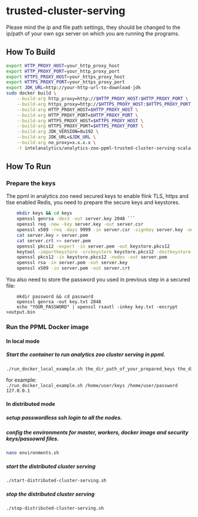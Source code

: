 # trusted-cluster-serving
Please mind the ip and file path settings, they should be changed to the ip/path of your own sgx server on which you are running the programs.

## How To Build
```bash
export HTTP_PROXY_HOST=your_http_proxy_host
export HTTP_PROXY_PORT=your_http_proxy_port
export HTTPS_PROXY_HOST=your_https_proxy_host
export HTTPS_PROXY_PORT=your_https_proxy_port
export JDK_URL=http://your-http-url-to-download-jdk
sudo docker build \
    --build-arg http_proxy=http://$HTTP_PROXY_HOST:$HTTP_PROXY_PORT \
    --build-arg https_proxy=http://$HTTPS_PROXY_HOST:$HTTPS_PROXY_PORT \
    --build-arg HTTP_PROXY_HOST=$HTTP_PROXY_HOST \
    --build-arg HTTP_PROXY_PORT=$HTTP_PROXY_PORT \
    --build-arg HTTPS_PROXY_HOST=$HTTPS_PROXY_HOST \
    --build-arg HTTPS_PROXY_PORT=$HTTPS_PROXY_PORT \
    --build-arg JDK_VERSION=8u192 \
    --build-arg JDK_URL=$JDK_URL \
    --build-arg no_proxy=x.x.x.x \
    -t intelanalytics/analytics-zoo-ppml-trusted-cluster-serving-scala-graphene:0.10-SNAPSHOT -f ./Dockerfile .
```

## How To Run
### Prepare the keys
The ppml in analytics zoo need secured keys to enable flink TLS, https and tlse enabled Redis, you need to prepare the secure keys and keystores.
```bash
    mkdir keys && cd keys
    openssl genrsa -des3 -out server.key 2048 ```
    openssl req -new -key server.key -out server.csr
    openssl x509 -req -days 9999 -in server.csr -signkey server.key -out server.crt
    cat server.key > server.pem
    cat server.crt >> server.pem
    openssl pkcs12 -export -in server.pem -out keystore.pkcs12
    keytool -importkeystore -srckeystore keystore.pkcs12 -destkeystore keystore.jks -srcstoretype PKCS12 -deststoretype JKS
    openssl pkcs12 -in keystore.pkcs12 -nodes -out server.pem
    openssl rsa -in server.pem -out server.key
    openssl x509 -in server.pem -out server.crt
```
You also need to store the password you used in previous step in a secured file:
```
    mkdir password && cd password
    openssl genrsa -out key.txt 2048
    echo "YOUR_PASSWORD" | openssl rsautl -inkey key.txt -encrypt >output.bin
```

### Run the PPML Docker image
#### In local mode
##### Start the container to run analytics zoo cluster serving in ppml.
```bash
./run_docker_local_example.sh the_dir_path_of_your_prepared_keys the_dir_path_of_your_prepared_password your_local_ip_of_the_sgx_server
```
for example: <br>
`./run_docker_local_example.sh /home/user/keys /home/user/password 127.0.0.1`

#### In distributed mode
##### setup passwordless ssh login to all the nodes.
##### config the environments for master, workers, docker image and security keys/passowrd files.
```bash
nano environments.sh
```
##### start the distributed cluster serving
```bash
./start-distributed-cluster-serving.sh
```
##### stop the distributed cluster serving 
```bash
./stop-distributed-cluster-serving.sh
```
